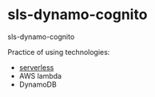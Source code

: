 # sls-dynamo-cognito
sls-dynamo-cognito

Practice of using technologies:

- [serverless](https://serverless.com)
- AWS lambda
- DynamoDB

